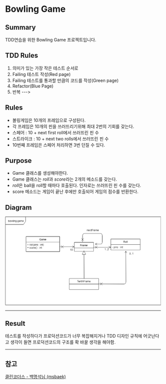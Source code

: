 # Bowling Game

## Summary
TDD연습을 위한 Bowling Game 프로젝트입니다.

## TDD Rules
1. 의미가 있는 가장 작은 테스트 순서로
1. Failing 테스트 작성(Red page)
1. Failing 테스트를 통과할 만큼의 코드를 작성(Green page) 
1. Refactor(Blue Page)
1. 반복 --->

## Rules
- 볼링게임은 10개의 프레임으로 구성된다.
- 각 프레임은 10개의 핀을 쓰러뜨리기위해 최대 2번의 기회를 갖는다.
- 스페어 : 10 + next first roll에서 쓰러뜨린 핀 수
- 스트라이크 : 10 + next two rolls에서 쓰러뜨린 핀 수
- 10번째 프레임은 스페어 처리하면 3번 던질 수 있다.

## Purpose
- Game 클래스를 생성해야한다.
- Game 클래스는 *roll*과 *score*라는 2개의 메소드를 갖는다.
- *roll*은 ball을 roll할 때마다 호출된다. 인자로는 쓰러뜨린 핀 수를 갖는다.
- score 메소드는 게임이 끝난 후에만 호출되어 게임의 점수를 반환한다.

## Diagram
![diagram](assets/diagram.png)

---

## Result
테스트를 작성하다가 프로덕션코드가 너무 복잡해지거나 TDD 디자인 규칙에 어긋난다고 생각이 들면 프로덕션코드의 구조를 확 바꿀 생각을 해야함.

---
## 참고
[ 클린코더스 - 백명석님 (msbaek) ](https://www.youtube.com/user/codetemplate/videos)
